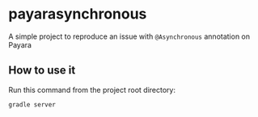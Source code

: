 # payarasynchronous
A simple project to reproduce an issue with `@Asynchronous` annotation on Payara

## How to use it
Run this command from the project root directory:
```
gradle server
```
